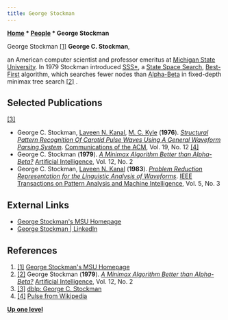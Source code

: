 ```yaml
---
title: George Stockman
---
```

**[Home](Home "Home") * [People](People "People") * George Stockman**

[](http://web.cse.msu.edu/%7Estockman/) George Stockman <a id="cite-note-1" href="#cite-ref-1">[1]</a>
**George C. Stockman**,

an American computer scientist and professor emeritus at [Michigan State University](Michigan_State_University "Michigan State University"). In 1979 Stockman introduced [SSS\*](SSS*_and_Dual* "SSS* and Dual*"), a [State Space Search](index.php?title=State_Space_Search&action=edit&redlink=1 "State Space Search (page does not exist)"), [Best-First](Best-First "Best-First") algorithm, which searches fewer nodes than [Alpha-Beta](Alpha-Beta "Alpha-Beta") in fixed-depth minimax tree search <a id="cite-note-2" href="#cite-ref-2">[2]</a> .

## Selected Publications

<a id="cite-note-3" href="#cite-ref-3">[3]</a>

- George C. Stockman, [Laveen N. Kanal](Laveen_Kanal "Laveen Kanal"), [M. C. Kyle](https://dblp.uni-trier.de/pers/hd/k/Kyle:M=_C=) (**1976**). *[Structural Pattern Recognition Of Carotid Pulse Waves Using A General Waveform Parsing System](https://dl.acm.org/citation.cfm?id=360378)*. [Communications of the ACM](ACM#Communications "ACM"), Vol. 19, No. 12 <a id="cite-note-4" href="#cite-ref-4">[4]</a>
- George C. Stockman (**1979**). *[A Minimax Algorithm Better than Alpha-Beta?](https://www.semanticscholar.org/paper/A-Minimax-Algorithm-Better-than-Alpha-Beta-Stockman/831d33e985e8cfcfbf3d3259ef7ff7273260c6d8)* [Artificial Intelligence](<https://en.wikipedia.org/wiki/Artificial_Intelligence_(journal)>), Vol. 12, No. 2
- George C. Stockman, [Laveen N. Kanal](Laveen_Kanal "Laveen Kanal") (**1983**). *[Problem Reduction Representation for the Linguistic Analysis of Waveforms](https://www.researchgate.net/publication/224377734_Problem_Reduction_Representation_for_the_Linguistic_Analysis_of_Waveforms)*. [IEEE Transactions on Pattern Analysis and Machine Intelligence](IEEE#TPAMI "IEEE"), Vol. 5, No. 3

## External Links

- [George Stockman's MSU Homepage](http://web.cse.msu.edu/%7Estockman/)
- [George Stockman | LinkedIn](https://www.linkedin.com/in/george-stockman-13518a5)

## References

1. <a id="cite-ref-1" href="#cite-note-1">[1]</a> [George Stockman's MSU Homepage](http://web.cse.msu.edu/%7Estockman/)
1. <a id="cite-ref-2" href="#cite-note-2">[2]</a> George Stockman (**1979**). *[A Minimax Algorithm Better than Alpha-Beta?](https://www.semanticscholar.org/paper/A-Minimax-Algorithm-Better-than-Alpha-Beta-Stockman/831d33e985e8cfcfbf3d3259ef7ff7273260c6d8)* [Artificial Intelligence](<https://en.wikipedia.org/wiki/Artificial_Intelligence_(journal)>), Vol. 12, No. 2
1. <a id="cite-ref-3" href="#cite-note-3">[3]</a> [dblp: George C. Stockman](https://dblp.uni-trier.de/pers/hd/s/Stockman:George_C=)
1. <a id="cite-ref-4" href="#cite-note-4">[4]</a> [Pulse from Wikipedia](https://en.wikipedia.org/wiki/Pulse)

**[Up one level](People "People")**

